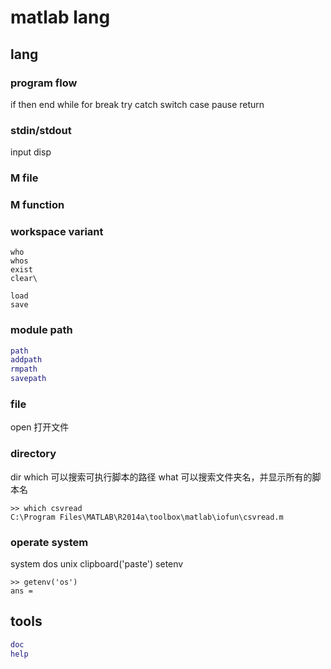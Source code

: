 # matlab lang

## lang
### program flow
if then end
while
for
break
try catch 
switch case
pause
return
### stdin/stdout
input
disp

### M file
### M function

### workspace variant
```
who
whos
exist
clear\

load
save
```

### module path

``` matlab
path
addpath
rmpath
savepath

```
### file
open 打开文件
### directory
dir 
which 可以搜索可执行脚本的路径
what 可以搜索文件夹名，并显示所有的脚本名

```
>> which csvread
C:\Program Files\MATLAB\R2014a\toolbox\matlab\iofun\csvread.m
```
### operate system
system
dos
unix
clipboard('paste')
setenv

```
>> getenv('os')
ans =

```



## tools

``` matlab
doc
help

```